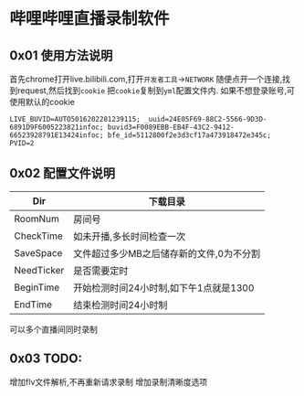 # 哔哩哔哩直播录制软件


## 0x01 使用方法说明
首先chrome打开live.bilibili.com,打开`开发者工具`->`NETWORK` 随便点开一个连接,找到request,然后找到`cookie` 把`cookie`复制到`yml`配置文件内.
如果不想登录账号,可使用默认的cookie
```
LIVE_BUVID=AUTO5016202281239115; _uuid=24E05F69-88C2-5566-9D3D-6891D9F6005223821infoc; buvid3=F0089EBB-EB4F-43C2-9412-66523928791E13424infoc; bfe_id=5112800f2e3d3cf17a473918472e345c; PVID=2
```
## 0x02 配置文件说明

| Dir        | 下载目录                    |
|------------|-------------------------|
| RoomNum    | 房间号                     |
| CheckTime  | 如未开播,多长时间检查一次           |
| SaveSpace  | 文件超过多少MB之后储存新的文件,0为不分割  |
| NeedTicker | 是否需要定时                  |
| BeginTime  | 开始检测时间24小时制,如下午1点就是1300 |
| EndTime    | 结束检测时间24小时制             |

可以多个直播间同时录制

## 0x03 TODO:
增加flv文件解析,不再重新请求录制
增加录制清晰度选项
